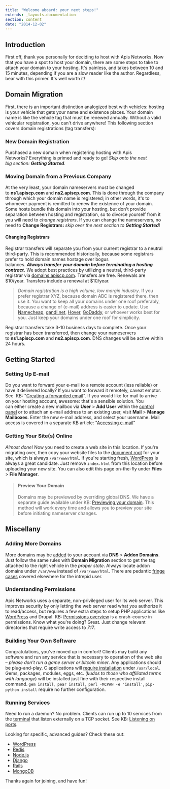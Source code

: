 ```yaml
---
title: "Welcome aboard: your next steps!"
extends: _layouts.documentation
section: content
date: "2014-12-02"
---
```


## Introduction

First off, thank you personally for deciding to host with Apis Networks. Now that you have a spot to host your domain, there are some steps to take to attach your domain to your hosting. It's painless, and takes between 10 and 15 minutes, depending if you are a slow reader like the author. Regardless, bear with this primer. It's well worth it!

## Domain Migration

First, there is an important distinction analogized best with vehicles: hosting is your vehicle that gets your name and existence places. Your domain name is like the vehicle tag that must be renewed annually. Without a valid vehicular registration, you can't drive anywhere! This following section covers domain registrations (tag transfers):

### New Domain Registration

Purchased a new domain when registering hosting with Apis Networks? Everything is primed and ready to go! _Skip onto the next big section: **Getting Started**._

### Moving Domain from a Previous Company

At the very least, your domain nameservers must be changed to **ns1.apiscp.com** and **ns2.apiscp.com**. This is done through the company through which your domain name is registered; in other words, it's to whomever payment is remitted to renew the existence of your domain. Some hosts bundle this domain into your hosting, but don't provide separation between hosting and registration, so to divorce yourself from it you will need to _change registrars_. If you can change the nameservers, no need to **Change Registrars:** _skip over the next section to **Getting Started**_!

#### Changing Registrars

Registrar transfers will separate you from your current registrar to a neutral third-party. This is recommended historically, because some registrars prefer to hold domain names hostage over bogus balances. _**Always transfer your domain before terminating a hosting contract.**_ We adopt best practices by utilizing a neutral, third-party registrar via [domains.apiscp.com](http://domains.apiscp.com). Transfers are free. Renewals are $10/year. Transfers include a renewal at $10/year.

> _Domain registration is a high volume, low margin industry_. If you prefer registrar XYZ, because domain ABC is registered there, then use it. You want to keep all your domains under one roof preferably, because a change of (e-mail) address is easier to update. Use [Namecheap](http://www.namecheap.com), [gandi.net](http://gandi.net), [Hover](http://www.hover.com), [GoDaddy](http://www.godaddy.com), or whoever works best for you. Just keep your domains under one roof for simplicity.

Registrar transfers take 3-10 business days to complete. Once your registrar has been transferred, then change your nameservers to **ns1.apiscp.com** and **ns2.apiscp.com**. DNS changes will be active within 24 hours.

## Getting Started

### Setting Up E-mail

Do you want to forward your e-mail to a remote account (less reliable) or have it delivered locally? If you want to forward it remotely, caveat emptor. See  KB: "[Creating a forwarded email](/docs/e-mail/creating-a-forwarded-e-mail/ "Creating a forwarded e-mail")". If you would like for mail to arrive on your hosting account, awesome: that's a sensible solution. You can either create a new mailbox via **User** > **Add User** within the [control panel](/docs/control-panel/logging-into-the-control-panel/ "Logging into the control panel") or to attach an e-mail address to an existing user, visit **Mail** > **Manage Mailboxes**. Enter the new e-mail address, and select your username. Mail access is covered in a separate KB article: "[Accessing e-mail](/docs/e-mail/accessing-e-mail/ "Accessing e-mail")"

### Getting Your Site(s) Online

_Almost done_! Now you need to create a web site in this location. If you're migrating over, then copy your website files to the [document root](/docs/web-content/where-is-site-content-served-from/ "Where is site content served from?") for your site, which is always `/var/www/html`. If you're starting fresh, [WordPress](http://www.wordpress.org) is always a great candidate. Just remove `index.html` from this location before uploading your new site. You can also edit this page on-the-fly under **Files** > **File Manager**.

> #### Preview Your Domain
> 
> Domains may be previewed by overriding global DNS. We have a separate guide available under KB: [Previewing your domain](/docs/dns/previewing-your-domain/ "Previewing your domain"). This method will work every time and allows you to preview your site before initiating nameserver changes.

## Miscellany

### Adding More Domains

More domains may be [added](/docs/control-panel/creating-addon-domain/ "Creating an addon domain") to your account via **DNS** > **Addon Domains**. Just follow the same rules with **Domain Migration** section to get the tag attached to the right vehicle in the _proper state_. Always locate addon domains under `/var/www` instead of `/var/www/html`. There are pedantic [fringe cases](/docs/web-content/where-is-site-content-served-from/#careful "Where is site content served from?") covered elsewhere for the intrepid user.

### Understanding Permissions

Apis Networks uses a separate, non-privileged user for its web server. This improves security by only letting the web server read what _you_ authorize it to read/access, but requires a few extra steps to setup PHP applications like [WordPress](/docs/wordpress-2/enabling-write-access/ "Enabling write-access") and Drupal. KB: [Permissions overview](/docs/guides/permissions-overview/ "Permissions overview") is a crash-course in permissions. Know what you're doing? Great. Just change relevant directories that require write access to _717_.

### Building Your Own Software

Congratulations, you've moved up in comfort! Clients may build any software and run any service that is necessary to operation of the web site – _please don't run a game server or bitcoin miner_. Any applications should be plug-and-play. C applications will [require installation](/docs/terminal/compiling-programs/ "Compiling programs") under `/usr/local`. Gems, packages, modules, eggs, etc. (_kudos to those who affiliated terms with language_) will be installed just fine with their respective install command. `gem install`,  `pear install`,  `perl -MCPAN -e 'install'`, `pip-python install` require no further configuration.

### Running Services

Need to run a daemon? No problem. Clients can run up to 10 services from the [terminal](/docs/terminal/accessing-terminal/ "Accessing terminal") that listen externally on a TCP socket. See KB: [Listening on ports](/docs/terminal/listening-ports/ "Listening on ports").

Looking for specific, advanced guides? Check these out:

- [WordPress](/docs/wordpress/installing-wordpress/ "Installing WordPress")
- [Redis](/docs/guides/running-redis/ "Running Redis")
- [Node.js](/docs/guides/running-node-js/ "Running Node.js")
- [Django](/docs/python/django-quickstart/ "Django quickstart")
- [Rails](/docs/ruby/setting-rails-passenger/ "Setting up Rails with Passenger")
- [MongoDB](/docs/guides/running-mongodb/ "Running MongoDB")

Thanks again for joining, and have fun!
